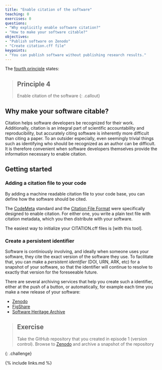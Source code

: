 ```yaml
---
title: "Enable citation of the software"
teaching: 0
exercises: 0
questions:
- "Why explicitly enable software citation?"
- "How to make your software citable?"
objectives:
- "Publish software on Zenodo"
- "Create citation.cff file"
keypoints:
- "You can publish software without publishing research results."
---
```

The [fourth principle](https://fair-software.eu/recommendations/citation) states:
> ## Principle 4
> Enable citation of the software
{: .callout}

## Why make your software citable?
Citation helps software developers be recognized for their work. Additionally, citation is an integral part of scientific accountability and reproducibility, but accurately citing software is inherently more difficult than citing a paper. To an outsider especially, even seemingly trivial things such as identifying who should be recognized as an author can be difficult. It is therefore convenient when software developers themselves provide the information necessary to enable citation.

## Getting started
### Adding a citation file to your code
By adding a machine readable citation file to your code base, you can define how the software should be cited.

The [CodeMeta](https://codemeta.github.io/) standard and the [Citation File Format](https://citation-file-format.github.io/) were specifically designed to enable citation. For either one, you write a plain text file with citation metadata, which you then distribute with your software.

The easiest way to initialize your CITATION.cff files is [with this tool].

### Create a persistent identifier
Software is continiously involving, and ideally when someone uses your software, they cite the exact version of the software they use. To facilitate that, you can make a *persistent identifier* (DOI, URN, ARK, etc) for a snapshot of your software, so that the identifier will continue to resolve to exactly that version for the foreseeable future.

There are several archiving services that help you create such a identifier, either at the push of a button, or automatically, for example each time you make a new release of your software:

- [Zenodo](https://zenodo.org/)
- [FigShare](https://figshare.com/)
- [Software Heritage Archive](https://softwareheritage.org/)

> ## Exercise
>
> Take the GitHub repository that you created in episode 1 (version control).
> Browse to [Zenodo](https://sandbox.zenodo.org/) and archive a snapshot of the repository
>
{: .challenge}

{% include links.md %}
